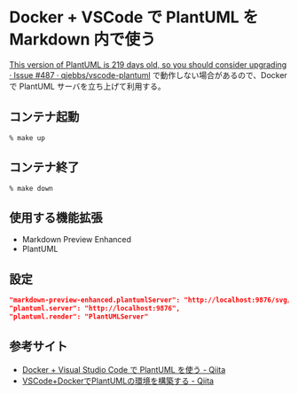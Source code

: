 # Docker + VSCode で PlantUML を Markdown 内で使う

[This version of PlantUML is 219 days old, so you should consider upgrading · Issue #487 · qjebbs/vscode-plantuml](https://github.com/qjebbs/vscode-plantuml/issues/487) で動作しない場合があるので、Docker で PlantUML サーバを立ち上げて利用する。

## コンテナ起動

```
% make up
```

## コンテナ終了

```
% make down
```


## 使用する機能拡張
- Markdown Preview Enhanced
- PlantUML


## 設定

```json
"markdown-preview-enhanced.plantumlServer": "http://localhost:9876/svg/",
"plantuml.server": "http://localhost:9876",
"plantuml.render": "PlantUMLServer"
```

## 参考サイト

- [Docker + Visual Studio Code で PlantUML を使う - Qiita](https://qiita.com/te2ji/items/5fe59ea4d35a8c9fbd9a)
- [VSCode+DockerでPlantUMLの環境を構築する - Qiita](https://qiita.com/odayushin/items/4bdf0f8144afc9a86cee)